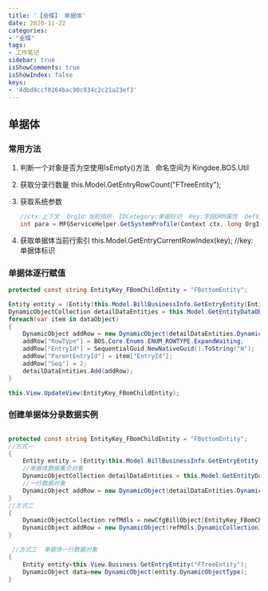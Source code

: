 ```yaml
---
title: '【金蝶】 单据体'
date: 2020-11-22
categories:
- "金蝶"
tags:
- 工作笔记
sidebar: true
isShowComments: true
isShowIndex: false
keys: 
- '4dbd8ccf0264bac90c034c2c21a23ef3'
---
```


## 单据体

### 常用方法

1. 判断一个对象是否为空使用IsEmpty()方法&nbsp;&nbsp;&nbsp;命名空间为 Kingdee.BOS.Util

2. 获取分录行数量 this.Model.GetEntryRowCount("FTreeEntity");

3. 获取系统参数 
    ```csharp
    //ctx:上下文  OrgId:当前组织  IDCategory:单据标识  Key:字段ORM属性  DefValue:默认返回值<br>
    int para = MFGServiceHelper.GetSystemProfile(Context ctx, long OrgId, string Category, string Key, T DefValue = null)
    ```
4. 获取单据体当前行索引 this.Model.GetEntryCurrentRowIndex(key); //key:单据体标识 

### 单据体逐行赋值
  ``` csharp
  protected const string EntityKey_FBomChildEntity = "FBottomEntity";
  
  Entity entity = (Entity)this.Model.BillBusinessInfo.GetEntryEntity(EntityKey_FBomChildEntity);
  DynamicObjectCollection detailDataEntities = this.Model.GetEntityDataObject(entity);
  foreach(var item in dataObject)
  {
      DynamicObject addRow = new DynamicObject(detailDataEntities.DynamicCollectionItemPropertyType);
      addRow["RowType"] = BOS.Core.Enums.ENUM_ROWTYPE.ExpandWaiting;
      addRow["EntryId"] = SequentialGuid.NewNativeGuid().ToString("N");
      addRow["ParentEntryId"] = item["EntryId"];
      addRow["Seq"] = 2;
      detailDataEntities.Add(addRow);
  }
  
  this.View.UpdateView(EntityKey_FBomChildEntity);
  ```

 ### 创建单据体分录数据实例
  ``` csharp

  protected const string EntityKey_FBomChildEntity = "FBottomEntity";    //单据体标识
  //方式一
  {
      Entity entity = (Entity)this.Model.BillBusinessInfo.GetEntryEntity(EntityKey_FBomChildEntity); 
      //单据体数据集合对象
      DynamicObjectCollection detailDataEntities = this.Model.GetEntityDataObject(entity);
      //一行数据对象
      DynamicObject addRow = new DynamicObject(detailDataEntities.DynamicCollectionItemPropertyType);
  }
  //方式二
  {
      DynamicObjectCollection refMdls = newCfgBillObject[EntityKey_FBomChildEntity] as DynamicObjectCollection;
      DynamicObject addRow = new DynamicObject(refMdls.DynamicCollectionItemPropertyType);
  }

   //方式三  单据体一行数据对象
  {
      Entity entity=this.View.Business.GetEntryEntity("FTreeEntity");
      DynamicObject data=new DynamicObject(entity.DynamicObjectType);
  }
  ```
<br>


